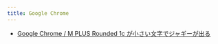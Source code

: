 ```yaml
---
title: Google Chrome
---
```



- [Google Chrome / M PLUS Rounded 1c が小さい文字でジャギーが出る](/d/2022/01/07/Google_Chrome_フォント_M_PLUS_Rounded_1c_が小さい文字でジャギーが出る.md)




